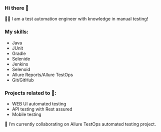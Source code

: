 ### Hi there 👋
:woman_technologist: I am a test automation engineer with knowledge in manual testing! 

### My skills:

*  Java
*  JUnit
*  Gradle
*  Selenide
*  Jenkins
*  Selenoid
*  Allure Reports/Allure TestOps
*  Git/GitHub

### Projects related to :rocket::
* WEB UI automated testing
* API testing with Rest assured
* Mobile testing

🌱 I’m currently collaborating on Allure TestOps automated testing project.

<!--
**rocketby/rocketby** is a ✨ _special_ ✨ repository because its `README.md` (this file) appears on your GitHub profile.

Here are some ideas to get you started:

- 🔭 I’m currently working on ...
- 🌱 I’m currently learning ...
- 👯 I’m looking to collaborate on ...
- 🤔 I’m looking for help with ...
- 💬 Ask me about ...
- 📫 How to reach me: ...
- 😄 Pronouns: ...
- ⚡ Fun fact: ...
-->
